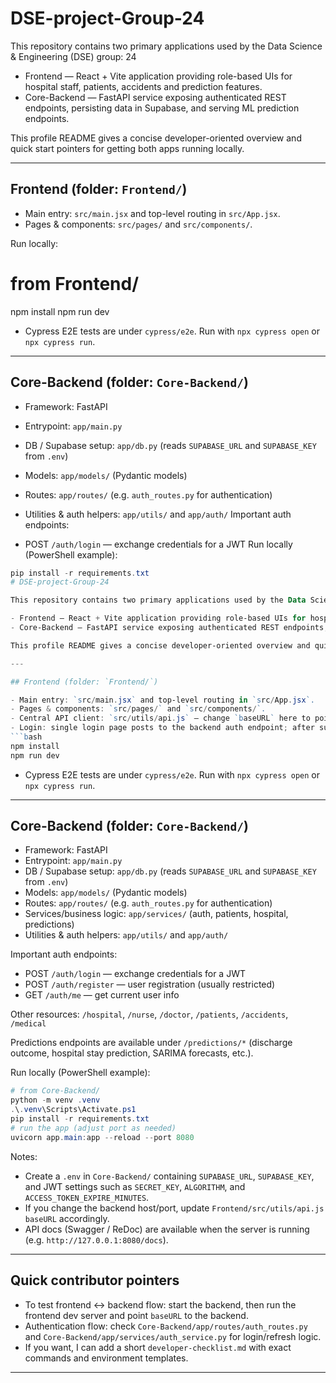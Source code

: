 # DSE-project-Group-24

This repository contains two primary applications used by the Data Science & Engineering (DSE) group: 24

- Frontend — React + Vite application providing role-based UIs for hospital staff, patients, accidents and prediction features.
- Core-Backend — FastAPI service exposing authenticated REST endpoints, persisting data in Supabase, and serving ML prediction endpoints.

This profile README gives a concise developer-oriented overview and quick start pointers for getting both apps running locally.

---

## Frontend (folder: `Frontend/`)

- Main entry: `src/main.jsx` and top-level routing in `src/App.jsx`.
- Pages & components: `src/pages/` and `src/components/`.

Run locally:

# from Frontend/

npm install
npm run dev

- Cypress E2E tests are under `cypress/e2e`. Run with `npx cypress open` or `npx cypress run`.

---

## Core-Backend (folder: `Core-Backend/`)

- Framework: FastAPI
- Entrypoint: `app/main.py`
- DB / Supabase setup: `app/db.py` (reads `SUPABASE_URL` and `SUPABASE_KEY` from `.env`)
- Models: `app/models/` (Pydantic models)
- Routes: `app/routes/` (e.g. `auth_routes.py` for authentication)
- Utilities & auth helpers: `app/utils/` and `app/auth/`
  Important auth endpoints:

- POST `/auth/login` — exchange credentials for a JWT
  Run locally (PowerShell example):

````powershell
pip install -r requirements.txt
# DSE-project-Group-24

This repository contains two primary applications used by the Data Science & Engineering (DSE) group:

- Frontend — React + Vite application providing role-based UIs for hospital staff, patients, accidents and prediction features.
- Core-Backend — FastAPI service exposing authenticated REST endpoints, persisting data in Supabase, and serving ML prediction endpoints.

This profile README gives a concise developer-oriented overview and quick start pointers for getting both apps running locally.

---

## Frontend (folder: `Frontend/`)

- Main entry: `src/main.jsx` and top-level routing in `src/App.jsx`.
- Pages & components: `src/pages/` and `src/components/`.
- Central API client: `src/utils/api.js` — change `baseURL` here to point the frontend at the backend. The client reads the JWT from `localStorage` (key: `access_token`) and attaches it to requests.
- Login: single login page posts to the backend auth endpoint; after successful login the user is redirected to a role-specific dashboard.
```bash
npm install
npm run dev
````

- Cypress E2E tests are under `cypress/e2e`. Run with `npx cypress open` or `npx cypress run`.

---

## Core-Backend (folder: `Core-Backend/`)

- Framework: FastAPI
- Entrypoint: `app/main.py`
- DB / Supabase setup: `app/db.py` (reads `SUPABASE_URL` and `SUPABASE_KEY` from `.env`)
- Models: `app/models/` (Pydantic models)
- Routes: `app/routes/` (e.g. `auth_routes.py` for authentication)
- Services/business logic: `app/services/` (auth, patients, hospital, predictions)
- Utilities & auth helpers: `app/utils/` and `app/auth/`

Important auth endpoints:

- POST `/auth/login` — exchange credentials for a JWT
- POST `/auth/register` — user registration (usually restricted)
- GET `/auth/me` — get current user info

Other resources: `/hospital`, `/nurse`, `/doctor`, `/patients`, `/accidents`, `/medical`

Predictions endpoints are available under `/predictions/*` (discharge outcome, hospital stay prediction, SARIMA forecasts, etc.).

Run locally (PowerShell example):

```powershell
# from Core-Backend/
python -m venv .venv
.\.venv\Scripts\Activate.ps1
pip install -r requirements.txt
# run the app (adjust port as needed)
uvicorn app.main:app --reload --port 8080
```

Notes:

- Create a `.env` in `Core-Backend/` containing `SUPABASE_URL`, `SUPABASE_KEY`, and JWT settings such as `SECRET_KEY`, `ALGORITHM`, and `ACCESS_TOKEN_EXPIRE_MINUTES`.
- If you change the backend host/port, update `Frontend/src/utils/api.js` `baseURL` accordingly.
- API docs (Swagger / ReDoc) are available when the server is running (e.g. `http://127.0.0.1:8080/docs`).

---

## Quick contributor pointers

- To test frontend <-> backend flow: start the backend, then run the frontend dev server and point `baseURL` to the backend.
- Authentication flow: check `Core-Backend/app/routes/auth_routes.py` and `Core-Backend/app/services/auth_service.py` for login/refresh logic.
- If you want, I can add a short `developer-checklist.md` with exact commands and environment templates.

---
